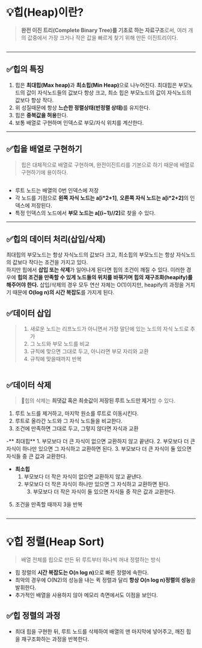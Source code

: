 <h1 id="💡힙heap이란">💡힙(Heap)이란?</h1>
<blockquote>
<p><strong>완전 이진 트리(Complete Binary Tree)를 기초로 하는 자료구조</strong>로써, 여러 개의 값중에서 가장 크거나 작은 값을 빠르게 찾기 위해 만든 이진트리이다.</p>
</blockquote>
<p><img alt="" src="https://velog.velcdn.com/images/dev_ssj/post/75a5d7c5-98c0-42d5-a899-9450b265ef83/image.png" /></p>
<hr />
<h2 id="✅힙의-특징">✅힙의 특징</h2>
<ol>
<li>힙은 <strong>최대힙(Max heap)</strong>과 <strong>최소힙(Min Heap)</strong>으로 나누어진다.
최대힙은 부모노드의 값이 자식노드들의 값보다 항상 크고, 최소 힙은 부모노드의 값이 자식노드의 값보다 항상 작다.</li>
<li>위 성질때문에 항상 <strong>느슨한 정렬상태(반정렬 상태)</strong>를 유지한다.</li>
<li>힙은 <strong>중복값을 허용</strong>한다.</li>
<li>보통 배열로 구현하며 인덱스로 부모/자식 위치를 계산한다.</li>
</ol>
<hr />
<h2 id="✅힙을-배열로-구현하기">✅힙을 배열로 구현하기</h2>
<blockquote>
<p>힙은 대체적으로 배열로 구현하며, 완전이진트리를 기본으로 하기 때문에 배열로 구현하기에 용이하다.</p>
</blockquote>
<p><img alt="" src="https://velog.velcdn.com/images/dev_ssj/post/89911bc4-1dd2-45f8-a236-8c9a8598f830/image.png" /></p>
<ul>
<li>루트 노드는 배열의 0번 인덱스에 저장</li>
<li>각 노드를 기점으로 <strong>왼쪽 자식 노드는 a[i*2+1]</strong>, <strong>오른쪽 자식 노드는 a[i*2+2]</strong>의 인덱스에 저장된다.</li>
<li>특정 인덱스의 노드에서 <strong>부모 노드는 a[(i−1)//2]</strong>로 찾을 수 있다.</li>
</ul>
<hr />
<h2 id="✅힙의-데이터-처리삽입삭제">✅힙의 데이터 처리(삽입/삭제)</h2>
<p>최대힙의 부모노드는 항상 자식노드의 값보다 크고, 최소힙의 부모노드는 항상 자식노드의 값보다 작다는 조건을 가지고 있다. <br />하지만 힙에서 <strong>삽입 또는 삭제</strong>가 일어나게 된다면 힙의 조건이 깨질 수 있다. 이러한 경우에 <strong>힙의 조건을 만족할 수 있게 노드들의 위치를 바꿔가며 힙의 재구조화(heapify)를 해주어야 한다.</strong>
삽입/삭제의 경우 모두 연산 자체는 O(1)이지만, heapify의 과정을 거치기 때문에 <strong>O(log n)의 시간 복잡도</strong>를 가지게 된다.</p>
<h2 id="✅데이터-삽입">✅데이터 삽입</h2>
<blockquote>
<ol>
<li>새로운 노드는 리프노드가 아니면서 가장 말단에 있는 노드의 자식 노드로 추가</li>
<li>그 노드와 부모 노드를 비교</li>
<li>규칙에 맞으면 그대로 두고, 아니라면 부모 자리와 교환</li>
<li>규칙에 맞을때까지 반복</li>
</ol>
</blockquote>
<p><img alt="" src="https://velog.velcdn.com/images/dev_ssj/post/b5d0ee3e-0ceb-42fa-a379-0f993897fbe8/image.png" /></p>
<h2 id="✅데이터-삭제">✅데이터 삭제</h2>
<blockquote>
<p>📌힙의 삭제는 <strong>최댓값 혹은 최솟값이 저장된 루트 노드만 제거</strong>할 수 있다.</p>
</blockquote>
<ol>
<li>루트 노드를 제거하고, 마지막 원소를 루트로 이동시킨다.</li>
<li>루트로 올라간 노드와 그 자식 노드들을 비교한다.</li>
<li>조건에 만족하면 그대로 두고, 그렇지 않다면 자식과 교환</li>
</ol>
<p>-** 최대힙**
    1. 부모보다 더 큰 자식이 없으면 교환하지 않고 끝낸다.
    2. 부모보다 더 큰 자식이 하나만 있으면 그 자식하고 교환하면 된다.
    3. 부모보다 더 큰 자식이 둘 있으면 자식들 중 큰 값과 교환한다.</p>
<ul>
<li><strong>최소힙</strong><ol>
<li>부모보다 더 작은 자식이 없으면 교환하지 않고 끝낸다.</li>
<li>부모보다 더 작은 자식이 하나만 있으면 그 자식하고 교환하면 된다.<ol start="3">
<li>부모보다 더 작은 자식이 둘 있으면 자식들 중 작은 값과 교환한다.</li>
</ol>
</li>
</ol>
</li>
</ul>
<ol start="5">
<li>조건을 만족할 때까지 3을 반복</li>
</ol>
<p><img alt="" src="https://velog.velcdn.com/images/dev_ssj/post/2449e7a3-459b-4e23-baa8-e7c833cafcb8/image.png" /></p>
<hr />
<h1 id="💡힙-정렬heap-sort">💡힙 정렬(Heap Sort)</h1>
<blockquote>
<p>배열 전체를 힙으로 만든 뒤 루트부터 하나씩 꺼내 정렬하는 방식</p>
</blockquote>
<ul>
<li>힙 정렬의 <strong>시간 복잡도는 O(n log n)</strong>으로 빠른 정렬에 속한다.</li>
<li>최악의 경우에 O(N2)의 성능을 내는 퀵 정렬과 달리 <strong>항상 O(n log n)정렬의 성능</strong>을 발휘한다.</li>
<li>추가적인 배열을 사용하지 않아 메모리 측면에서도 이점을 보인다.</li>
</ul>
<h2 id="✅힙-정렬의-과정">✅힙 정렬의 과정</h2>
<ul>
<li>최대 힙을 구현한 뒤, 루트 노드를 삭제하여 배열의 맨 마지막에 넣어주고, 깨진 힙을 재구조화하는 과정을 반복한다.
<img alt="" src="https://velog.velcdn.com/images/dev_ssj/post/e22eb0d3-7857-44d0-9e95-68a0c65a0efd/image.png" />
<img alt="" src="https://velog.velcdn.com/images/dev_ssj/post/7d268d07-a785-425f-b9fa-11e131875c10/image.png" /></li>
</ul>